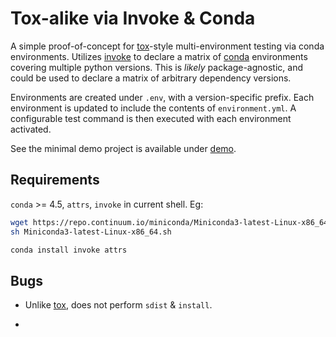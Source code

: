 # Tox-alike via Invoke & Conda

A simple proof-of-concept for [tox]-style multi-environment testing via conda environments.
Utilizes [invoke] to declare a matrix of [conda] environments covering multiple python versions.
This is *likely* package-agnostic, and could be used to declare a matrix of arbitrary dependency versions.

Environments are created under `.env`, with a version-specific prefix.
Each environment is updated to include the contents of `environment.yml`.
A configurable test command is then executed with each environment activated.

See the minimal demo project is available under [demo](./demo).

## Requirements

`conda` >= 4.5, `attrs`, `invoke` in current shell. Eg:

```bash
wget https://repo.continuum.io/miniconda/Miniconda3-latest-Linux-x86_64.sh
sh Miniconda3-latest-Linux-x86_64.sh

conda install invoke attrs
```

## Bugs

* Unlike [tox], does not perform `sdist` & `install`.
* ~~~`invoke`'s de-dupe logic doesn't mesh well with the use of lexical closures in `tasks.py`, This requires disabling dedupe via `invoke.yaml`.~~~


[invoke]: http://www.pyinvoke.org/
[conda]: https://conda.io/docs/
[tox]: https://tox.readthedocs.io
